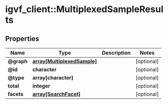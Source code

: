 # igvf_client::MultiplexedSampleResults


## Properties
Name | Type | Description | Notes
------------ | ------------- | ------------- | -------------
**@graph** | [**array[MultiplexedSample]**](MultiplexedSample.md) |  | [optional] 
**@id** | **character** |  | [optional] 
**@type** | **array[character]** |  | [optional] 
**total** | **integer** |  | [optional] 
**facets** | [**array[SearchFacet]**](SearchFacet.md) |  | [optional] 


